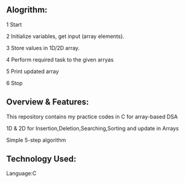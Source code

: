 ## Alogrithm:

1 Start 

2 Initialize variables, get input (array elements).

3 Store values in 1D/2D array.

4 Perform required task to the given arryas

5 Print updated array

6 Stop 

## Overview & Features:
This repository contains my practice codes in C for array-based DSA


1D & 2D for Insertion,Deletion,Searching,Sorting and update in Arrays


Simple 5-step algorithm 

## Technology Used:

Language:C
